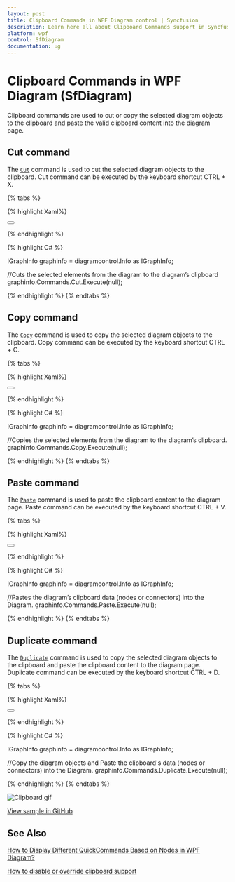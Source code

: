 ```yaml
---
layout: post
title: Clipboard Commands in WPF Diagram control | Syncfusion
description: Learn here all about Clipboard Commands support in Syncfusion WPF Diagram (SfDiagram) control and more.
platform: wpf
control: SfDiagram
documentation: ug
---
```


# Clipboard Commands in WPF Diagram (SfDiagram)

Clipboard commands are used to cut or copy the selected diagram objects to the clipboard and paste the valid clipboard content into the diagram page.

## Cut command

The [`Cut`](https://help.syncfusion.com/cr/wpf/Syncfusion.UI.Xaml.Diagram.IDiagramCommands.html#Syncfusion_UI_Xaml_Diagram_IDiagramCommands_Cut) command is used to cut the selected diagram objects to the clipboard. Cut command can be executed by the keyboard shortcut CTRL + X.

{% tabs %}

{% highlight Xaml%}

<Button Height="50" Content="Cut" Name="Cut" Command="Syncfusion:DiagramCommands.Cut"></Button>

{% endhighlight %}

{% highlight C# %}

IGraphInfo graphinfo = diagramcontrol.Info as IGraphInfo;

//Cuts the selected elements from the diagram to the diagram’s clipboard
graphinfo.Commands.Cut.Execute(null);

{% endhighlight %}
{% endtabs %}

## Copy command

The [`Copy`](https://help.syncfusion.com/cr/wpf/Syncfusion.UI.Xaml.Diagram.IDiagramCommands.html#Syncfusion_UI_Xaml_Diagram_IDiagramCommands_Copy) command is used to copy the selected diagram objects to the clipboard. Copy command can be executed by the keyboard shortcut CTRL + C.

{% tabs %}

{% highlight Xaml%}

<Button Height="50" Content="Copy" Name="Copy" Command="Syncfusion:DiagramCommands.Copy"></Button>

{% endhighlight %}

{% highlight C# %}

IGraphInfo graphinfo = diagramcontrol.Info as IGraphInfo;

//Copies the selected elements from the diagram to the diagram’s clipboard.
graphinfo.Commands.Copy.Execute(null);

{% endhighlight %}
{% endtabs %}

## Paste command

The [`Paste`](https://help.syncfusion.com/cr/wpf/Syncfusion.UI.Xaml.Diagram.IDiagramCommands.html#Syncfusion_UI_Xaml_Diagram_IDiagramCommands_Paste) command is used to paste the clipboard content to the diagram page. Paste command can be executed by the keyboard shortcut CTRL + V.

{% tabs %}

{% highlight Xaml%}

<Button Height="50" Content="Paste" Name="Paste" Command="Syncfusion:DiagramCommands.Paste"></Button>

{% endhighlight %}

{% highlight C# %}

IGraphInfo graphinfo = diagramcontrol.Info as IGraphInfo;

//Pastes the diagram’s clipboard data (nodes or connectors) into the Diagram.
graphinfo.Commands.Paste.Execute(null);

{% endhighlight %}
{% endtabs %}

## Duplicate command

The [`Duplicate`](https://help.syncfusion.com/cr/wpf/Syncfusion.UI.Xaml.Diagram.IDiagramCommands.html#Syncfusion_UI_Xaml_Diagram_IDiagramCommands_Duplicate) command is used to copy the selected diagram objects to the clipboard and paste the clipboard content to the diagram page. Duplicate command can be executed by the keyboard shortcut CTRL + D.

{% tabs %}

{% highlight Xaml%}

<Button Height="50" Content="Duplicate" Name="Duplicate" Command="Syncfusion:DiagramCommands.Duplicate"></Button>

{% endhighlight %}

{% highlight C# %}

IGraphInfo graphinfo = diagramcontrol.Info as IGraphInfo;

//Copy the diagram objects and Paste the clipboard's data (nodes or connectors) into the Diagram.
graphinfo.Commands.Duplicate.Execute(null);

{% endhighlight %}
{% endtabs %}

![Clipboard gif](Commands_Images/Commands_img11.gif)

[View sample in GitHub](https://github.com/SyncfusionExamples/WPF-Diagram-Examples/tree/master/Samples/Commands/Clipboard%20commands)

## See Also
[How to Display Different QuickCommands Based on Nodes in WPF Diagram?](https://support.syncfusion.com/kb/article/17969/how-to-display-different-quickcommands-based-on-nodes-in-wpf-diagram)

[How to disable or override clipboard support](https://support.syncfusion.com/kb/article/9010/how-to-disable-or-override-clipboard-support)